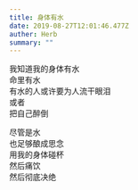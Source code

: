 ```yaml
---
title: 身体有水
date: 2019-08-27T12:01:46.477Z
auther: Herb 
summary: ""
---
```

我知道我的身体有水\
命里有水\
有水的人或许要为人流干眼泪\
或者\
把自己醉倒

尽管是水\
也足够酿成思念\
用我的身体碰杯\
然后痛饮\
然后彻底决绝
